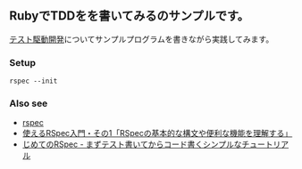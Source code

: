 ## RubyでTDDをを書いてみるのサンプルです。

[テスト駆動開発](https://www.amazon.co.jp/%E3%83%86%E3%82%B9%E3%83%88%E9%A7%86%E5%8B%95%E9%96%8B%E7%99%BA-Kent-Beck/dp/4274217884)についてサンプルプログラムを書きながら実践してみます。

### Setup

```
rspec --init
```

### Also see

- [rspec](https://github.com/rspec/rspec)
- [使えるRSpec入門・その1「RSpecの基本的な構文や便利な機能を理解する」](https://qiita.com/jnchito/items/42193d066bd61c740612)
- [じめてのRSpec - まずテスト書いてからコード書くシンプルなチュートリアル](https://qiita.com/luckypool/items/e3662170033347510c3c)
